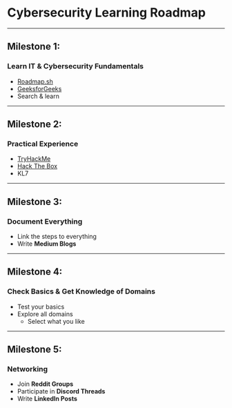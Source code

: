 # Cybersecurity Learning Roadmap
---

## Milestone 1:  
### Learn IT & Cybersecurity Fundamentals  
- [Roadmap.sh](https://roadmap.sh)  
- [GeeksforGeeks](https://www.geeksforgeeks.org)  
- Search & learn  

---

## Milestone 2:  
### Practical Experience  
- [TryHackMe](https://tryhackme.com)  
- [Hack The Box](https://www.hackthebox.com)  
- KL7  

---

## Milestone 3:  
### Document Everything  
- Link the steps to everything  
- Write **Medium Blogs**

---

## Milestone 4:  
### Check Basics & Get Knowledge of Domains  
- Test your basics  
- Explore all domains  
  - Select what you like  

---

## Milestone 5:  
### Networking  
- Join **Reddit Groups**  
- Participate in **Discord Threads**  
- Write **LinkedIn Posts**
